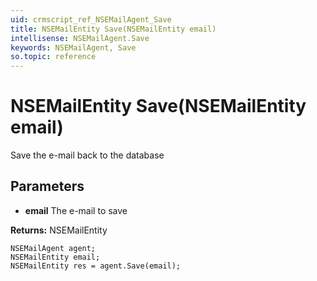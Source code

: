```yaml
---
uid: crmscript_ref_NSEMailAgent_Save
title: NSEMailEntity Save(NSEMailEntity email)
intellisense: NSEMailAgent.Save
keywords: NSEMailAgent, Save
so.topic: reference
---
```


# NSEMailEntity Save(NSEMailEntity email)

Save the e-mail back to the database

## Parameters

* **email** The e-mail to save

**Returns:** NSEMailEntity

```crmscript
NSEMailAgent agent;
NSEMailEntity email;
NSEMailEntity res = agent.Save(email);
```

